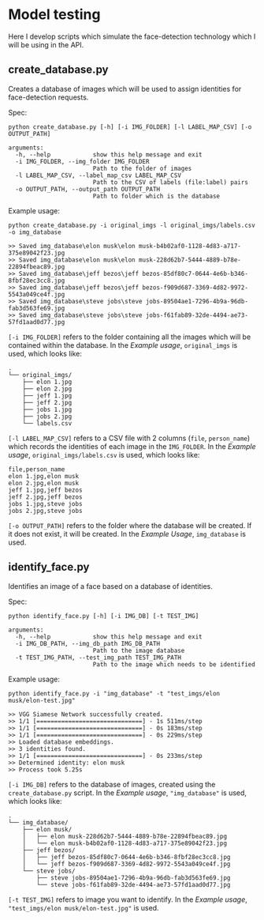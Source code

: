 # Model testing

Here I develop scripts which simulate the face-detection technology which I will be using in the API.

## create_database.py

Creates a database of images which will be used to assign identities for face-detection requests.

Spec:

```
python create_database.py [-h] [-i IMG_FOLDER] [-l LABEL_MAP_CSV] [-o OUTPUT_PATH]

arguments:
  -h, --help            show this help message and exit
  -i IMG_FOLDER, --img_folder IMG_FOLDER
                        Path to the folder of images
  -l LABEL_MAP_CSV, --label_map_csv LABEL_MAP_CSV
                        Path to the CSV of labels (file:label) pairs
  -o OUTPUT_PATH, --output_path OUTPUT_PATH
                        Path to folder which is the database
```

Example usage:

```
python create_database.py -i original_imgs -l original_imgs/labels.csv -o img_database

>> Saved img_database\elon musk\elon musk-b4b02af0-1128-4d83-a717-375e89042f23.jpg
>> Saved img_database\elon musk\elon musk-228d62b7-5444-4889-b78e-22894fbeac89.jpg
>> Saved img_database\jeff bezos\jeff bezos-85df80c7-0644-4e6b-b346-8fbf28ec3cc8.jpg
>> Saved img_database\jeff bezos\jeff bezos-f909d687-3369-4d82-9972-5543a049ce4f.jpg
>> Saved img_database\steve jobs\steve jobs-89504ae1-7296-4b9a-96db-fab3d563fe69.jpg
>> Saved img_database\steve jobs\steve jobs-f61fab89-32de-4494-ae73-57fd1aad0d77.jpg
```

`[-i IMG_FOLDER]` refers to the folder containing all the images which will be contained within the database. In the _Example usage_, `original_imgs` is used, which looks like:

```
.
└── original_imgs/
    ├── elon 1.jpg
    ├── elon 2.jpg
    ├── jeff 1.jpg
    ├── jeff 2.jpg
    ├── jobs 1.jpg
    ├── jobs 2.jpg
    └── labels.csv
```

`[-l LABEL_MAP_CSV]` refers to a CSV file with 2 columns (`file`, `person_name`) which records the identities of each image in the `IMG_FOLDER`. In the _Example usage_, `original_imgs/labels.csv` is used, which looks like:

```csv
file,person_name
elon 1.jpg,elon musk
elon 2.jpg,elon musk
jeff 1.jpg,jeff bezos
jeff 2.jpg,jeff bezos
jobs 1.jpg,steve jobs
jobs 2.jpg,steve jobs
```

`[-o OUTPUT_PATH]` refers to the folder where the database will be created. If it does not exist, it will be created. In the _Example Usage_, `img_database` is used.

## identify_face.py

Identifies an image of a face based on a database of identities.

Spec:

```
python identify_face.py [-h] [-i IMG_DB] [-t TEST_IMG]

arguments:
  -h, --help            show this help message and exit
  -i IMG_DB_PATH, --img_db_path IMG_DB_PATH
                        Path to the image database
  -t TEST_IMG_PATH, --test_img_path TEST_IMG_PATH
                        Path to the image which needs to be identified
```

Example usage:

```
python identify_face.py -i "img_database" -t "test_imgs/elon musk/elon-test.jpg"

>> VGG Siamese Network successfully created.
>> 1/1 [==============================] - 1s 511ms/step
>> 1/1 [==============================] - 0s 183ms/step
>> 1/1 [==============================] - 0s 229ms/step
>> Loaded database embeddings.
>> 3 identities found.
>> 1/1 [==============================] - 0s 233ms/step
>> Determined identity: elon musk
>> Process took 5.25s
```

`[-i IMG_DB]` refers to the database of images, created using the `create_database.py` script. In the _Example usage_, `"img_database"` is used, which looks like:

```
.
└── img_database/
    ├── elon musk/
    │   ├── elon musk-228d62b7-5444-4889-b78e-22894fbeac89.jpg
    │   └── elon musk-b4b02af0-1128-4d83-a717-375e89042f23.jpg
    ├── jeff bezos/
    │   ├── jeff bezos-85df80c7-0644-4e6b-b346-8fbf28ec3cc8.jpg
    │   └── jeff bezos-f909d687-3369-4d82-9972-5543a049ce4f.jpg
    └── steve jobs/
        ├── steve jobs-89504ae1-7296-4b9a-96db-fab3d563fe69.jpg
        └── steve jobs-f61fab89-32de-4494-ae73-57fd1aad0d77.jpg
```

`[-t TEST_IMG]` refers to image you want to identify. In the _Example usage_, `"test_imgs/elon musk/elon-test.jpg"` is used.
